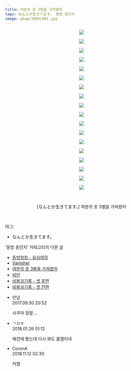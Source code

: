 ```yaml
---
title: 여분의 옷 3벌을 가져왔어
tags: なんとか生きてます。 동방_동인지
image: ghap/1095/001.jpg
---
```

<div class="article">
<p style="text-align: center; clear: none; float: none;"><img src="{{ site.nasurl }}/ghap/1095/001.jpg"/></p>
<p style="text-align: center; clear: none; float: none;"><img src="{{ site.nasurl }}/ghap/1095/002.jpg"/></p>
<p style="text-align: center; clear: none; float: none;"><img src="{{ site.nasurl }}/ghap/1095/003.jpg"/></p>
<p style="text-align: center; clear: none; float: none;"><img src="{{ site.nasurl }}/ghap/1095/004.jpg"/></p>
<p style="text-align: center; clear: none; float: none;"><img src="{{ site.nasurl }}/ghap/1095/005.jpg"/></p>
<p style="text-align: center; clear: none; float: none;"><img src="{{ site.nasurl }}/ghap/1095/006.jpg"/></p>
<p style="text-align: center; clear: none; float: none;"><img src="{{ site.nasurl }}/ghap/1095/007.jpg"/></p>
<p style="text-align: center; clear: none; float: none;"><img src="{{ site.nasurl }}/ghap/1095/008.jpg"/></p>
<p style="text-align: center; clear: none; float: none;"><img src="{{ site.nasurl }}/ghap/1095/009.jpg"/></p>
<p style="text-align: center; clear: none; float: none;"><img src="{{ site.nasurl }}/ghap/1095/010.jpg"/></p>
<p style="text-align: center; clear: none; float: none;"><img src="{{ site.nasurl }}/ghap/1095/011.jpg"/></p>
<p style="text-align: center; clear: none; float: none;"><img src="{{ site.nasurl }}/ghap/1095/012.jpg"/></p>
<p style="text-align: center; clear: none; float: none;"><img src="{{ site.nasurl }}/ghap/1095/013.jpg"/></p>
<p style="text-align: center; clear: none; float: none;"><img src="{{ site.nasurl }}/ghap/1095/014.jpg"/></p>
<p style="text-align: center; clear: none; float: none;"><img src="{{ site.nasurl }}/ghap/1095/015.jpg"/></p>
<p style="text-align: center; clear: none; float: none;"><img src="{{ site.nasurl }}/ghap/1095/016.jpg"/></p>
<p style="text-align: center; clear: none; float: none;"><img src="{{ site.nasurl }}/ghap/1095/017.jpg"/></p>
<p style="text-align: center; clear: none; float: none;"><img src="{{ site.nasurl }}/ghap/1095/018.jpg"/></p>
<p style="text-align: center; clear: none; float: none;"><br/></p>
<p style="text-align: center; clear: none; float: none;">[なんとか生きてます。] 여분의 옷 3벌을 가져왔어</p>
<p><br/></p>
</div><div class="tagTrail">
<p>태그: </p>
<ul>
<li>なんとか生きてます。</li>
</ul>
</div><div class="another">
<p>'동방 동인지' 카테고리의 다른 글</p>
<ul>
<li><a href="/2016-07-26-ghap_1097">동방청첩 - 유심여정</a></li>
<li><a href="/2016-07-26-ghap_1096">Vanisher</a></li>
<li><a href="/2016-07-26-ghap_1095">여분의 옷 3벌을 가져왔어</a></li>
<li><a href="/2016-07-25-ghap_1094">비만</a></li>
<li><a href="/2016-07-25-ghap_1093">비봉괴기록 - 셋 후편</a></li>
<li><a href="/2016-07-25-ghap_1092">비봉괴기록 - 셋 전편</a></li>
</ul>
</div><div class="cb_module cb_fluid">
<div class="cb_wrt cb_profile">
<div class="comment">
<ul>
<li class="cb_thumb_off" id="comment15093835">
<div class="cb_comment_area">
<div class="cb_info_area">
<div class="cb_section">
<span class="cb_nick_name">만남</span>
</div>
<div class="cb_section">
<span class="cb_date">2017.09.30 20:52 </span>
</div>
</div>
<div class="cb_dsc_comment">
<p class="cb_dsc">
											사쿠야 정말....
										</p>
</div>
</div></li>
<li class="cb_thumb_off" id="comment15183128">
<div class="cb_comment_area">
<div class="cb_info_area">
<div class="cb_section">
<span class="cb_nick_name">ㄱㅁㅎ</span>
</div>
<div class="cb_section">
<span class="cb_date">2018.01.26 01:12 </span>
</div>
</div>
<div class="cb_dsc_comment">
<p class="cb_dsc">
											예전에 봤는데 다시 봐도 꿀잼이네
										</p>
</div>
</div></li>
<li class="cb_thumb_off" id="comment15371766">
<div class="cb_comment_area">
<div class="cb_info_area">
<div class="cb_section">
<span class="cb_nick_name">CoronA</span>
</div>
<div class="cb_section">
<span class="cb_date">2018.11.12 02:30 </span>
</div>
</div>
<div class="cb_dsc_comment">
<p class="cb_dsc">
											커엽
										</p>
</div>
</div></li>
</ul>
</div>
</div><!-- commentList close -->
</div>